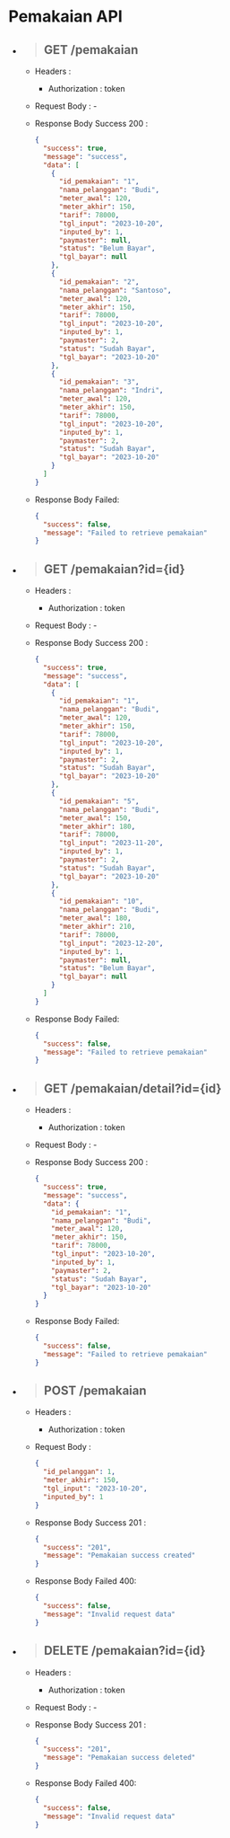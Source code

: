 # Pemakaian API

- > ## **GET** /pemakaian

  - Headers :

    - Authorization : token

  - Request Body : -

  - Response Body Success 200 :

    ```json
    {
      "success": true,
      "message": "success",
      "data": [
        {
          "id_pemakaian": "1",
          "nama_pelanggan": "Budi",
          "meter_awal": 120,
          "meter_akhir": 150,
          "tarif": 78000,
          "tgl_input": "2023-10-20",
          "inputed_by": 1,
          "paymaster": null,
          "status": "Belum Bayar",
          "tgl_bayar": null
        },
        {
          "id_pemakaian": "2",
          "nama_pelanggan": "Santoso",
          "meter_awal": 120,
          "meter_akhir": 150,
          "tarif": 78000,
          "tgl_input": "2023-10-20",
          "inputed_by": 1,
          "paymaster": 2,
          "status": "Sudah Bayar",
          "tgl_bayar": "2023-10-20"
        },
        {
          "id_pemakaian": "3",
          "nama_pelanggan": "Indri",
          "meter_awal": 120,
          "meter_akhir": 150,
          "tarif": 78000,
          "tgl_input": "2023-10-20",
          "inputed_by": 1,
          "paymaster": 2,
          "status": "Sudah Bayar",
          "tgl_bayar": "2023-10-20"
        }
      ]
    }
    ```

  - Response Body Failed:

    ```json
    {
      "success": false,
      "message": "Failed to retrieve pemakaian"
    }
    ```

- > ## **GET** /pemakaian?id={id}

  - Headers :

    - Authorization : token

  - Request Body : -

  - Response Body Success 200 :

    ```json
    {
      "success": true,
      "message": "success",
      "data": [
        {
          "id_pemakaian": "1",
          "nama_pelanggan": "Budi",
          "meter_awal": 120,
          "meter_akhir": 150,
          "tarif": 78000,
          "tgl_input": "2023-10-20",
          "inputed_by": 1,
          "paymaster": 2,
          "status": "Sudah Bayar",
          "tgl_bayar": "2023-10-20"
        },
        {
          "id_pemakaian": "5",
          "nama_pelanggan": "Budi",
          "meter_awal": 150,
          "meter_akhir": 180,
          "tarif": 78000,
          "tgl_input": "2023-11-20",
          "inputed_by": 1,
          "paymaster": 2,
          "status": "Sudah Bayar",
          "tgl_bayar": "2023-10-20"
        },
        {
          "id_pemakaian": "10",
          "nama_pelanggan": "Budi",
          "meter_awal": 180,
          "meter_akhir": 210,
          "tarif": 78000,
          "tgl_input": "2023-12-20",
          "inputed_by": 1,
          "paymaster": null,
          "status": "Belum Bayar",
          "tgl_bayar": null
        }
      ]
    }
    ```

  - Response Body Failed:

    ```json
    {
      "success": false,
      "message": "Failed to retrieve pemakaian"
    }
    ```

- > ## **GET** /pemakaian/detail?id={id}

  - Headers :

    - Authorization : token

  - Request Body : -

  - Response Body Success 200 :

    ```json
    {
      "success": true,
      "message": "success",
      "data": {
        "id_pemakaian": "1",
        "nama_pelanggan": "Budi",
        "meter_awal": 120,
        "meter_akhir": 150,
        "tarif": 78000,
        "tgl_input": "2023-10-20",
        "inputed_by": 1,
        "paymaster": 2,
        "status": "Sudah Bayar",
        "tgl_bayar": "2023-10-20"
      }
    }
    ```

  - Response Body Failed:

    ```json
    {
      "success": false,
      "message": "Failed to retrieve pemakaian"
    }
    ```

- > ## **POST** /pemakaian

  - Headers :

    - Authorization : token

  - Request Body :

    ```json
    {
      "id_pelanggan": 1,
      "meter_akhir": 150,
      "tgl_input": "2023-10-20",
      "inputed_by": 1
    }
    ```

  - Response Body Success 201 :

    ```json
    {
      "success": "201",
      "message": "Pemakaian success created"
    }
    ```

  - Response Body Failed 400:

    ```json
    {
      "success": false,
      "message": "Invalid request data"
    }
    ```

- > ## **DELETE** /pemakaian?id={id}

  - Headers :

    - Authorization : token

  - Request Body : -

  - Response Body Success 201 :

    ```json
    {
      "success": "201",
      "message": "Pemakaian success deleted"
    }
    ```

  - Response Body Failed 400:

    ```json
    {
      "success": false,
      "message": "Invalid request data"
    }
    ```
